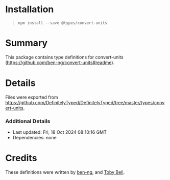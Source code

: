 # Installation
> `npm install --save @types/convert-units`

# Summary
This package contains type definitions for convert-units (https://github.com/ben-ng/convert-units#readme).

# Details
Files were exported from https://github.com/DefinitelyTyped/DefinitelyTyped/tree/master/types/convert-units.

### Additional Details
 * Last updated: Fri, 18 Oct 2024 08:10:16 GMT
 * Dependencies: none

# Credits
These definitions were written by [ben-ng](https://github.com/ben-ng), and [Toby Bell](https://github.com/tobybell).
